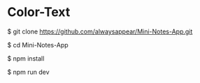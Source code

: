 # Color-Text
$ git clone https://github.com/alwaysappear/Mini-Notes-App.git

$ cd Mini-Notes-App

$ npm install

$ npm run dev
